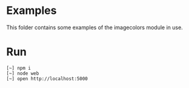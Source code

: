 
# Examples

This folder contains some examples of the imagecolors module in use.

# Run

```shell
[~] npm i
[~] node web
[~] open http://localhost:5000
```

